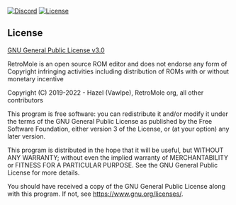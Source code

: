 [![Discord](https://img.shields.io/discord/729355207862911027?label=Discord)](https://discord.gg/hAGM9UPv4q)
[![License](https://badgen.net/github/license/Vawlpe/MOLE)](https://github.com/Vawlpe/MOLE/blob/master/LICENSE.md)

## License
[GNU General Public License v3.0](https://github.com/Vawlpe/MOLE/blob/master/LICENSE.md)

RetroMole is an open source ROM editor and does not endorse any form of Copyright infringing activities including distribution of ROMs with or without monetary incentive

Copyright (C) 2019-2022 - Hazel (Vawlpe), RetroMole org, all other contributors

This program is free software: you can redistribute it and/or modify
it under the terms of the GNU General Public License as published by
the Free Software Foundation, either version 3 of the License, or
(at your option) any later version.

This program is distributed in the hope that it will be useful,
but WITHOUT ANY WARRANTY; without even the implied warranty of
MERCHANTABILITY or FITNESS FOR A PARTICULAR PURPOSE.  See the
GNU General Public License for more details.

You should have received a copy of the GNU General Public License
along with this program.  If not, see <https://www.gnu.org/licenses/>.
